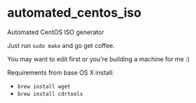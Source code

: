 # automated_centos_iso
Automated CentOS ISO generator


Just run `sudo make` and go get coffee. 

You may want to edit first or you're building a machine for me :)


Requirements from base OS X install:
- `brew install wget`
- `brew install cdrtools` 
